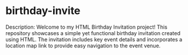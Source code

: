 # birthday-invite
Description:
Welcome to my HTML Birthday Invitation project! This repository showcases a simple yet functional birthday invitation created using HTML. The invitation includes key event details and incorporates a location map link to provide easy navigation to the event venue.


